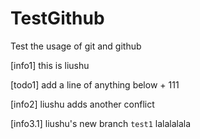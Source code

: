 # TestGithub
Test the usage of git and github

[info1] this is liushu

[todo1] add a line of anything below + 111

[info2] liushu adds another conflict

[info3.1] liushu's new branch `test1`
lalalalala
